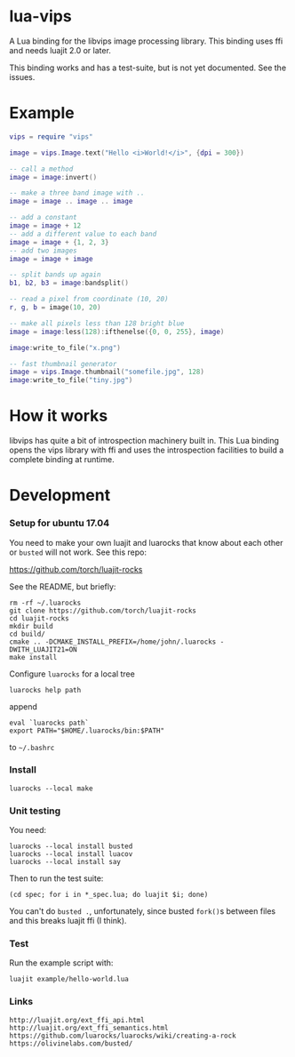 # lua-vips 

A Lua binding for the libvips image processing library. This binding uses ffi
and needs luajit 2.0 or later. 

This binding works and has a test-suite, but is not yet documented. See the
issues.

# Example

```lua
vips = require "vips"

image = vips.Image.text("Hello <i>World!</i>", {dpi = 300})

-- call a method
image = image:invert()

-- make a three band image with ..
image = image .. image .. image

-- add a constant
image = image + 12
-- add a different value to each band
image = image + {1, 2, 3}
-- add two images
image = image + image

-- split bands up again
b1, b2, b3 = image:bandsplit()

-- read a pixel from coordinate (10, 20)
r, g, b = image(10, 20)

-- make all pixels less than 128 bright blue
image = image:less(128):ifthenelse({0, 0, 255}, image)

image:write_to_file("x.png")

-- fast thumbnail generator
image = vips.Image.thumbnail("somefile.jpg", 128)
image:write_to_file("tiny.jpg")
```

# How it works

libvips has quite a bit of introspection machinery built in. This Lua binding
opens the vips library with ffi and uses the introspection facilities to build
a complete binding at runtime. 

# Development

### Setup for ubuntu 17.04

You need to make your own luajit and luarocks that know about each other or
`busted` will not work. See this repo:

https://github.com/torch/luajit-rocks

See the README, but briefly:

	rm -rf ~/.luarocks
	git clone https://github.com/torch/luajit-rocks
	cd luajit-rocks
	mkdir build
	cd build/
	cmake .. -DCMAKE_INSTALL_PREFIX=/home/john/.luarocks -DWITH_LUAJIT21=ON
	make install

Configure `luarocks` for a local tree

	luarocks help path

append

	eval `luarocks path`
	export PATH="$HOME/.luarocks/bin:$PATH"

to `~/.bashrc`

### Install

	luarocks --local make

### Unit testing

You need:

	luarocks --local install busted 
	luarocks --local install luacov
	luarocks --local install say

Then to run the test suite:

	(cd spec; for i in *_spec.lua; do luajit $i; done)

You can't do `busted .`, unfortunately, since busted `fork()`s between files
and this breaks luajit ffi (I think).

### Test

Run the example script with:

	luajit example/hello-world.lua

### Links

	http://luajit.org/ext_ffi_api.html
	http://luajit.org/ext_ffi_semantics.html
	https://github.com/luarocks/luarocks/wiki/creating-a-rock
	https://olivinelabs.com/busted/

